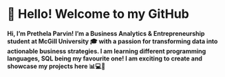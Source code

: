 # 👋 Hello! Welcome to my GitHub
####  Hi, I’m Prethela Parvin! I’m a Business Analytics & Entrepreneurship student at McGill University 🎓 with a passion for transforming data into actionable business strategies. I am learning different programming languages, SQL being my favourite one! I am exciting to create and showcase my projects here 📊💻🤖

<!--
**Prethela-Parvin/Prethela-Parvin** is a ✨ _special_ ✨ repository because its `README.md` (this file) appears on your GitHub profile.

Here are some ideas to get you started:


